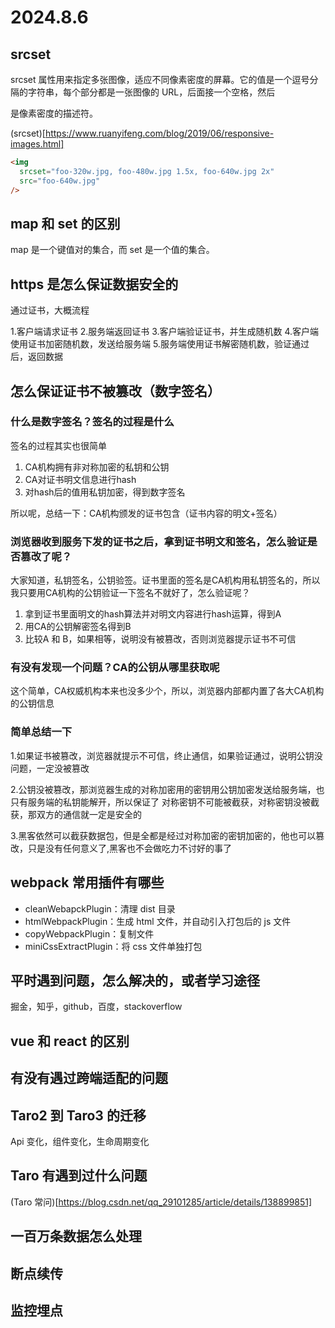 # 2024.8.6

## srcset

srcset 属性用来指定多张图像，适应不同像素密度的屏幕。它的值是一个逗号分隔的字符串，每个部分都是一张图像的 URL，后面接一个空格，然后

是像素密度的描述符。

(srcset)[https://www.ruanyifeng.com/blog/2019/06/responsive-images.html]

```html
<img
  srcset="foo-320w.jpg, foo-480w.jpg 1.5x, foo-640w.jpg 2x"
  src="foo-640w.jpg"
/>
```

## map 和 set 的区别

map 是一个键值对的集合，而 set 是一个值的集合。

## https 是怎么保证数据安全的

通过证书，大概流程

1.客户端请求证书 2.服务端返回证书 3.客户端验证证书，并生成随机数 4.客户端使用证书加密随机数，发送给服务端 5.服务端使用证书解密随机数，验证通过后，返回数据

## 怎么保证证书不被篡改（数字签名）

### 什么是数字签名？签名的过程是什么
签名的过程其实也很简单

1. CA机构拥有非对称加密的私钥和公钥
2. CA对证书明文信息进行hash
3. 对hash后的值用私钥加密，得到数字签名

所以呢，总结一下：CA机构颁发的证书包含（证书内容的明文+签名）

### 浏览器收到服务下发的证书之后，拿到证书明文和签名，怎么验证是否篡改了呢？
大家知道，私钥签名，公钥验签。证书里面的签名是CA机构用私钥签名的，所以我只要用CA机构的公钥验证一下签名不就好了，怎么验证呢？

1. 拿到证书里面明文的hash算法并对明文内容进行hash运算，得到A
2. 用CA的公钥解密签名得到B
3. 比较A 和 B，如果相等，说明没有被篡改，否则浏览器提示证书不可信

### 有没有发现一个问题？CA的公钥从哪里获取呢
这个简单，CA权威机构本来也没多少个，所以，浏览器内部都内置了各大CA机构的公钥信息
### 简单总结一下

1.如果证书被篡改，浏览器就提示不可信，终止通信，如果验证通过，说明公钥没问题，一定没被篡改

2.公钥没被篡改，那浏览器生成的对称加密用的密钥用公钥加密发送给服务端，也只有服务端的私钥能解开，所以保证了 对称密钥不可能被截获，对称密钥没被截获，那双方的通信就一定是安全的

3.黑客依然可以截获数据包，但是全都是经过对称加密的密钥加密的，他也可以篡改，只是没有任何意义了,黑客也不会做吃力不讨好的事了

## webpack 常用插件有哪些

- cleanWebapckPlugin：清理 dist 目录
- htmlWebpackPlugin：生成 html 文件，并自动引入打包后的 js 文件
- copyWebpackPlugin：复制文件
- miniCssExtractPlugin：将 css 文件单独打包

## 平时遇到问题，怎么解决的，或者学习途径

掘金，知乎，github，百度，stackoverflow

## vue 和 react 的区别

## 有没有遇过跨端适配的问题

## Taro2 到 Taro3 的迁移

Api 变化，组件变化，生命周期变化

## Taro 有遇到过什么问题

(Taro 常问)[https://blog.csdn.net/qq_29101285/article/details/138899851]

## 一百万条数据怎么处理

## 断点续传

## 监控埋点
